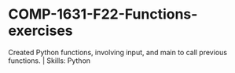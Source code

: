 # COMP-1631-F22-Functions-exercises
Created Python functions, involving input, and main to call previous functions. | Skills: Python
